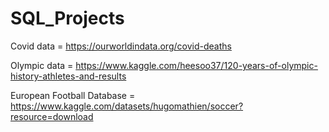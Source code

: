 # SQL_Projects

Covid data = https://ourworldindata.org/covid-deaths

Olympic data = https://www.kaggle.com/heesoo37/120-years-of-olympic-history-athletes-and-results

European Football Database = https://www.kaggle.com/datasets/hugomathien/soccer?resource=download
